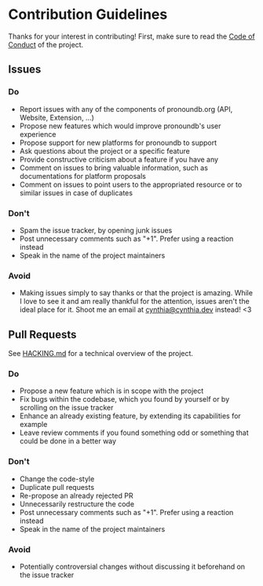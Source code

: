 # Contribution Guidelines
Thanks for your interest in contributing! First, make sure to read the [Code of Conduct](https://github.com/cyyynthia/pronoundb.org/blob/mistress/CODE_OF_CONDUCT.md) of the project.

## Issues
### Do
 - Report issues with any of the components of pronoundb.org (API, Website, Extension, ...)
 - Propose new features which would improve pronoundb's user experience
 - Propose support for new platforms for pronoundb to support
 - Ask questions about the project or a specific feature
 - Provide constructive criticism about a feature if you have any
 - Comment on issues to bring valuable information, such as documentations for platform proposals
 - Comment on issues to point users to the appropriated resource or to similar issues in case of duplicates

### Don't
 - Spam the issue tracker, by opening junk issues
 - Post unnecessary comments such as "+1". Prefer using a reaction instead
 - Speak in the name of the project maintainers

### Avoid
 - Making issues simply to say thanks or that the project is amazing. While I love to see it and am really thankful
 for the attention, issues aren't the ideal place for it. Shoot me an email at cynthia@cynthia.dev instead! <3

## Pull Requests
See [HACKING.md](HACKING.md) for a technical overview of the project.

### Do
 - Propose a new feature which is in scope with the project
 - Fix bugs within the codebase, which you found by yourself or by scrolling on the issue tracker
 - Enhance an already existing feature, by extending its capabilities for example
 - Leave review comments if you found something odd or something that could be done in a better way

### Don't
 - Change the code-style
 - Duplicate pull requests
 - Re-propose an already rejected PR
 - Unnecessarily restructure the code
 - Post unnecessary comments such as "+1". Prefer using a reaction instead
 - Speak in the name of the project maintainers

### Avoid
 - Potentially controversial changes without discussing it beforehand on the issue tracker
